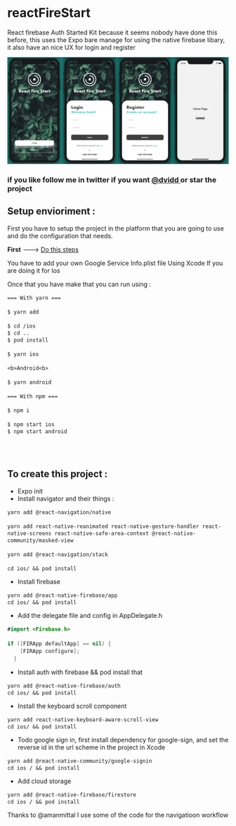 # reactFireStart

React firebase Auth Started Kit because it seems nobody have done this before, this uses the Expo bare manage for using the native firebase libary, it also have an nice UX for login and register 

<img src="https://github.com/dvidd/reactFireStart/blob/master/reactstart.png?raw=true">

### if you like follow me in twitter if you want <a href="twitter.com/dviddb"> @dvidd </a>  or star the project

## Setup envioriment :

First you have to setup the project in the platform that you are going to use and do the configuration that needs.

<b>First</b> ---> <a href="https://rnfirebase.io/"> Do this steps </a>

You have to add your own Google Service Info.plist file Using Xcode If you are doing it for Ios

Once that you have make that you can run using :

```
=== With yarn ===

$ yarn add

$ cd /ios 
$ cd ..
$ pod install 

$ yarn ios 

<b>Android<b>

$ yarn android

=== With npm ===

$ npm i 

$ npm start ios
$ npm start android




```

## To create this project :

- Expo init 
- Install navigator and their things :
````shell
yarn add @react-navigation/native

yarn add react-native-reanimated react-native-gesture-handler react-native-screens react-native-safe-area-context @react-native-community/masked-view

yarn add @react-navigation/stack

cd ios/ && pod install
````
- Install firebase 
````shell
yarn add @react-native-firebase/app
cd ios/ && pod install
````
- Add the delegate file and config in  AppDelegate.h
````swift
#import <Firebase.h>

if ([FIRApp defaultApp] == nil) {
    [FIRApp configure];
  }
````
- Install auth with firebase && pod install that
````shell 
yarn add @react-native-firebase/auth
cd ios/ && pod install
````
- Install the keyboard scroll component
````shell 
yarn add react-native-keyboard-aware-scroll-view
cd ios/ && pod install
`````
- Todo google sign in, first install dependency for google-sign, and set the reverse id in the url scheme in the project in Xcode
````shell 
yarn add @react-native-community/google-signin
cd ios / && pod install
````
- Add cloud storage
`````shell
yarn add @react-native-firebase/firestore
cd ios / && pod install
`````
Thanks to @amanmittal I use some of the code for the navigatioon workflow
